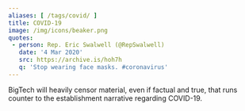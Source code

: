 ```yaml
---
aliases: [ /tags/covid/ ]
title: COVID-19
image: /img/icons/beaker.png
quotes:
 - person: Rep. Eric Swalwell (@RepSwalwell)
   date: '4 Mar 2020'
   src: https://archive.is/hoh7h
   q: 'Stop wearing face masks. #coronavirus'
---
```


BigTech will heavily censor material, even if factual and true, that runs
counter to the establishment narrative regarding COVID-19.
